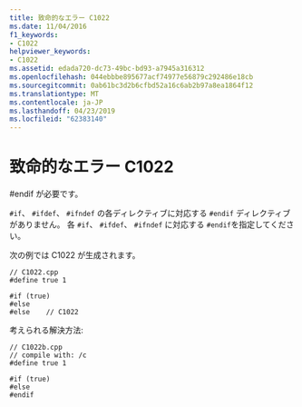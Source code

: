 ```yaml
---
title: 致命的なエラー C1022
ms.date: 11/04/2016
f1_keywords:
- C1022
helpviewer_keywords:
- C1022
ms.assetid: edada720-dc73-49bc-bd93-a7945a316312
ms.openlocfilehash: 044ebbbe895677acf74977e56879c292486e18cb
ms.sourcegitcommit: 0ab61bc3d2b6cfbd52a16c6ab2b97a8ea1864f12
ms.translationtype: MT
ms.contentlocale: ja-JP
ms.lasthandoff: 04/23/2019
ms.locfileid: "62383140"
---
```

# <a name="fatal-error-c1022"></a>致命的なエラー C1022

#endif が必要です。

`#if`、 `#ifdef`、 `#ifndef` の各ディレクティブに対応する `#endif` ディレクティブがありません。 各 `#if`、 `#ifdef`、 `#ifndef` に対応する `#endif`を指定してください。

次の例では C1022 が生成されます。

```
// C1022.cpp
#define true 1

#if (true)
#else
#else    // C1022
```

考えられる解決方法:

```
// C1022b.cpp
// compile with: /c
#define true 1

#if (true)
#else
#endif
```